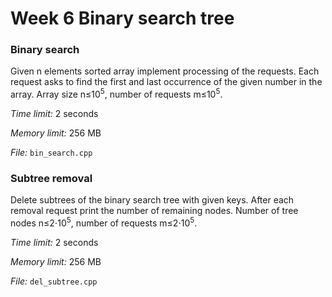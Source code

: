 # Week 6 Binary search tree

### Binary search

Given n elements sorted array implement processing of the requests. Each request asks to find the first and last occurrence of the given number in the array. 
Array size n&le;10<sup>5</sup>, number of requests m&le;10<sup>5</sup>. 

*Time limit:* 2 seconds

*Memory limit:* 256 MB

*File:* `bin_search.cpp`

### Subtree removal

Delete subtrees of the binary search tree with given keys. After each removal request print the number of remaining nodes. 
Number of tree nodes n&le;2&sdot;10<sup>5</sup>, number of requests m&le;2&sdot;10<sup>5</sup>.

*Time limit:* 2 seconds

*Memory limit:* 256 MB

*File:* `del_subtree.cpp`
